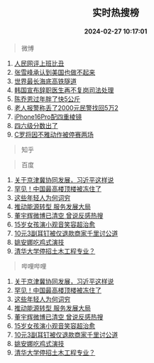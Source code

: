 <div align="center"><h2>实时热搜榜</h2><h4>2024-02-27 10:17:01</h4></div>

> 微博  

1. [人民网评上班比丑](https://s.weibo.com/weibo?q=%23%E4%BA%BA%E6%B0%91%E7%BD%91%E8%AF%84%E4%B8%8A%E7%8F%AD%E6%AF%94%E4%B8%91%23&t=31&band_rank=1&Refer=top)<br />
2. [张雪峰承认到美国也做不起来](https://s.weibo.com/weibo?q=%23%E5%BC%A0%E9%9B%AA%E5%B3%B0%E6%89%BF%E8%AE%A4%E5%88%B0%E7%BE%8E%E5%9B%BD%E4%B9%9F%E5%81%9A%E4%B8%8D%E8%B5%B7%E6%9D%A5%23&t=31&band_rank=2&Refer=top)<br />
3. [世界最长海底高铁隧道](https://s.weibo.com/weibo?q=%23%E4%B8%96%E7%95%8C%E6%9C%80%E9%95%BF%E6%B5%B7%E5%BA%95%E9%AB%98%E9%93%81%E9%9A%A7%E9%81%93%23&t=31&band_rank=3&Refer=top)<br />
4. [韩国宣布辞职医生再不复岗司法处理](https://s.weibo.com/weibo?q=%23%E9%9F%A9%E5%9B%BD%E5%AE%A3%E5%B8%83%E8%BE%9E%E8%81%8C%E5%8C%BB%E7%94%9F%E5%86%8D%E4%B8%8D%E5%A4%8D%E5%B2%97%E5%8F%B8%E6%B3%95%E5%A4%84%E7%90%86%23&t=31&band_rank=4&Refer=top)<br />
5. [陈乔恩过年胖了快5公斤](https://s.weibo.com/weibo?q=%23%E9%99%88%E4%B9%94%E6%81%A9%E8%BF%87%E5%B9%B4%E8%83%96%E4%BA%86%E5%BF%AB5%E5%85%AC%E6%96%A4%23&t=31&band_rank=5&Refer=top)<br />
6. [老人报警称丢了2000元民警找回5万2](https://s.weibo.com/weibo?q=%23%E8%80%81%E4%BA%BA%E6%8A%A5%E8%AD%A6%E7%A7%B0%E4%B8%A2%E4%BA%862000%E5%85%83%E6%B0%91%E8%AD%A6%E6%89%BE%E5%9B%9E5%E4%B8%872%23&t=31&band_rank=6&Refer=top)<br />
7. [iPhone16Pro配四重棱镜](https://s.weibo.com/weibo?q=%23iPhone16Pro%E9%85%8D%E5%9B%9B%E9%87%8D%E6%A3%B1%E9%95%9C%23&t=31&band_rank=7&Refer=top)<br />
8. [四六级分数出了](https://s.weibo.com/weibo?q=%23%E5%9B%9B%E5%85%AD%E7%BA%A7%E5%88%86%E6%95%B0%E5%87%BA%E4%BA%86%23&t=31&band_rank=8&Refer=top)<br />
9. [C罗将因不雅动作被停赛两场](https://s.weibo.com/weibo?q=%23C%E7%BD%97%E5%B0%86%E5%9B%A0%E4%B8%8D%E9%9B%85%E5%8A%A8%E4%BD%9C%E8%A2%AB%E5%81%9C%E8%B5%9B%E4%B8%A4%E5%9C%BA%23&t=31&band_rank=9&Refer=top)<br />

> 知乎  


> 百度  

1. [关于京津冀协同发展，习近平这样说](https://www.baidu.com/s?wd=%E5%85%B3%E4%BA%8E%E4%BA%AC%E6%B4%A5%E5%86%80%E5%8D%8F%E5%90%8C%E5%8F%91%E5%B1%95%EF%BC%8C%E4%B9%A0%E8%BF%91%E5%B9%B3%E8%BF%99%E6%A0%B7%E8%AF%B4&sa=fyb_news&rsv_dl=fyb_news)<br />
2. [罕见！中国最高楼顶楼被冻住了](https://www.baidu.com/s?wd=%E7%BD%95%E8%A7%81%EF%BC%81%E4%B8%AD%E5%9B%BD%E6%9C%80%E9%AB%98%E6%A5%BC%E9%A1%B6%E6%A5%BC%E8%A2%AB%E5%86%BB%E4%BD%8F%E4%BA%86&sa=fyb_news&rsv_dl=fyb_news)<br />
3. [这些年轻人为何词穷](https://www.baidu.com/s?wd=%E8%BF%99%E4%BA%9B%E5%B9%B4%E8%BD%BB%E4%BA%BA%E4%B8%BA%E4%BD%95%E8%AF%8D%E7%A9%B7&sa=fyb_news&rsv_dl=fyb_news)<br />
4. [推动能源转型 服务发展大局](https://www.baidu.com/s?wd=%E6%8E%A8%E5%8A%A8%E8%83%BD%E6%BA%90%E8%BD%AC%E5%9E%8B+%E6%9C%8D%E5%8A%A1%E5%8F%91%E5%B1%95%E5%A4%A7%E5%B1%80&sa=fyb_news&rsv_dl=fyb_news)<br />
5. [董宇辉微博已清空 曾说反感热搜](https://www.baidu.com/s?wd=%E8%91%A3%E5%AE%87%E8%BE%89%E5%BE%AE%E5%8D%9A%E5%B7%B2%E6%B8%85%E7%A9%BA+%E6%9B%BE%E8%AF%B4%E5%8F%8D%E6%84%9F%E7%83%AD%E6%90%9C&sa=fyb_news&rsv_dl=fyb_news)<br />
6. [15岁女孩演小观音笑容超治愈](https://www.baidu.com/s?wd=15%E5%B2%81%E5%A5%B3%E5%AD%A9%E6%BC%94%E5%B0%8F%E8%A7%82%E9%9F%B3%E7%AC%91%E5%AE%B9%E8%B6%85%E6%B2%BB%E6%84%88&sa=fyb_news&rsv_dl=fyb_news)<br />
7. [10元3副耳钉被仅退款商家千里讨公道](https://www.baidu.com/s?wd=10%E5%85%833%E5%89%AF%E8%80%B3%E9%92%89%E8%A2%AB%E4%BB%85%E9%80%80%E6%AC%BE%E5%95%86%E5%AE%B6%E5%8D%83%E9%87%8C%E8%AE%A8%E5%85%AC%E9%81%93&sa=fyb_news&rsv_dl=fyb_news)<br />
8. [姚安娜吃鸡式演技](https://www.baidu.com/s?wd=%E5%A7%9A%E5%AE%89%E5%A8%9C%E5%90%83%E9%B8%A1%E5%BC%8F%E6%BC%94%E6%8A%80&sa=fyb_news&rsv_dl=fyb_news)<br />
9. [清华大学停招土木工程专业？](https://www.baidu.com/s?wd=%E6%B8%85%E5%8D%8E%E5%A4%A7%E5%AD%A6%E5%81%9C%E6%8B%9B%E5%9C%9F%E6%9C%A8%E5%B7%A5%E7%A8%8B%E4%B8%93%E4%B8%9A%EF%BC%9F&sa=fyb_news&rsv_dl=fyb_news)<br />

> 哔哩哔哩  

1. [关于京津冀协同发展，习近平这样说](https://www.baidu.com/s?wd=%E5%85%B3%E4%BA%8E%E4%BA%AC%E6%B4%A5%E5%86%80%E5%8D%8F%E5%90%8C%E5%8F%91%E5%B1%95%EF%BC%8C%E4%B9%A0%E8%BF%91%E5%B9%B3%E8%BF%99%E6%A0%B7%E8%AF%B4&sa=fyb_news&rsv_dl=fyb_news)<br />
2. [罕见！中国最高楼顶楼被冻住了](https://www.baidu.com/s?wd=%E7%BD%95%E8%A7%81%EF%BC%81%E4%B8%AD%E5%9B%BD%E6%9C%80%E9%AB%98%E6%A5%BC%E9%A1%B6%E6%A5%BC%E8%A2%AB%E5%86%BB%E4%BD%8F%E4%BA%86&sa=fyb_news&rsv_dl=fyb_news)<br />
3. [这些年轻人为何词穷](https://www.baidu.com/s?wd=%E8%BF%99%E4%BA%9B%E5%B9%B4%E8%BD%BB%E4%BA%BA%E4%B8%BA%E4%BD%95%E8%AF%8D%E7%A9%B7&sa=fyb_news&rsv_dl=fyb_news)<br />
4. [推动能源转型 服务发展大局](https://www.baidu.com/s?wd=%E6%8E%A8%E5%8A%A8%E8%83%BD%E6%BA%90%E8%BD%AC%E5%9E%8B+%E6%9C%8D%E5%8A%A1%E5%8F%91%E5%B1%95%E5%A4%A7%E5%B1%80&sa=fyb_news&rsv_dl=fyb_news)<br />
5. [董宇辉微博已清空 曾说反感热搜](https://www.baidu.com/s?wd=%E8%91%A3%E5%AE%87%E8%BE%89%E5%BE%AE%E5%8D%9A%E5%B7%B2%E6%B8%85%E7%A9%BA+%E6%9B%BE%E8%AF%B4%E5%8F%8D%E6%84%9F%E7%83%AD%E6%90%9C&sa=fyb_news&rsv_dl=fyb_news)<br />
6. [15岁女孩演小观音笑容超治愈](https://www.baidu.com/s?wd=15%E5%B2%81%E5%A5%B3%E5%AD%A9%E6%BC%94%E5%B0%8F%E8%A7%82%E9%9F%B3%E7%AC%91%E5%AE%B9%E8%B6%85%E6%B2%BB%E6%84%88&sa=fyb_news&rsv_dl=fyb_news)<br />
7. [10元3副耳钉被仅退款商家千里讨公道](https://www.baidu.com/s?wd=10%E5%85%833%E5%89%AF%E8%80%B3%E9%92%89%E8%A2%AB%E4%BB%85%E9%80%80%E6%AC%BE%E5%95%86%E5%AE%B6%E5%8D%83%E9%87%8C%E8%AE%A8%E5%85%AC%E9%81%93&sa=fyb_news&rsv_dl=fyb_news)<br />
8. [姚安娜吃鸡式演技](https://www.baidu.com/s?wd=%E5%A7%9A%E5%AE%89%E5%A8%9C%E5%90%83%E9%B8%A1%E5%BC%8F%E6%BC%94%E6%8A%80&sa=fyb_news&rsv_dl=fyb_news)<br />
9. [清华大学停招土木工程专业？](https://www.baidu.com/s?wd=%E6%B8%85%E5%8D%8E%E5%A4%A7%E5%AD%A6%E5%81%9C%E6%8B%9B%E5%9C%9F%E6%9C%A8%E5%B7%A5%E7%A8%8B%E4%B8%93%E4%B8%9A%EF%BC%9F&sa=fyb_news&rsv_dl=fyb_news)<br />
